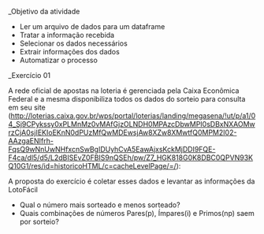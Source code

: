 _Objetivo da atividade

* Ler um arquivo de dados para um dataframe
* Tratar a informação recebida
* Selecionar os dados necessários
* Extrair informações dos dados
* Automatizar o processo

_Exercício 01

A rede oficial de apostas na loteria é gerenciada pela Caixa Econômica Federal e a mesma disponibiliza todos os dados do sorteio para consulta em seu site (http://loterias.caixa.gov.br/wps/portal/loterias/landing/megasena/!ut/p/a1/04_Sj9CPykssy0xPLMnMz0vMAfGjzOLNDH0MPAzcDbwMPI0sDBxNXAOMwrzCjA0sjIEKIoEKnN0dPUzMfQwMDEwsjAw8XZw8XMwtfQ0MPM2I02-AAzgaENIfrh-FqsQ9wNnUwNHfxcnSwBgIDUyhCvA5EawAjxsKckMjDDI9FQE-F4ca/dl5/d5/L2dBISEvZ0FBIS9nQSEh/pw/Z7_HGK818G0K8DBC0QPVN93KQ10G1/res/id=historicoHTML/c=cacheLevelPage/=/):

A proposta do exercício é coletar esses dados e levantar as informações da LotoFácil

* Qual o número mais sorteado e menos sorteado?
* Quais combinações de números Pares(p), Ímpares(i) e Primos(np) saem por sorteio?